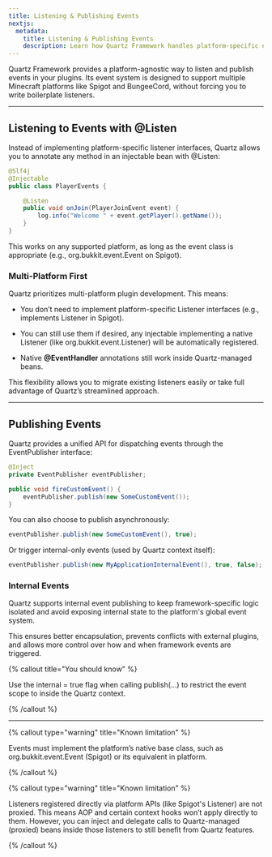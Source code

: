 ```yaml
---
title: Listening & Publishing Events
nextjs:
  metadata:
    title: Listening & Publishing Events
    description: Learn how Quartz Framework handles platform-specific event listening and publishing.
---
```


Quartz Framework provides a platform-agnostic way to listen and publish events in your plugins. Its event system is designed to support multiple Minecraft platforms like Spigot and BungeeCord, without forcing you to write boilerplate listeners.

---

## Listening to Events with @Listen

Instead of implementing platform-specific listener interfaces, Quartz allows you to annotate any method in an injectable bean with @Listen:

```java
@Slf4j
@Injectable
public class PlayerEvents {

    @Listen
    public void onJoin(PlayerJoinEvent event) {
        log.info("Welcome " + event.getPlayer().getName());
    }
}
```

This works on any supported platform, as long as the event class is appropriate (e.g., org.bukkit.event.Event on Spigot).

### Multi-Platform First

Quartz prioritizes multi-platform plugin development. This means:

- You don’t need to implement platform-specific Listener interfaces (e.g., implements Listener in Spigot).

- You can still use them if desired, any injectable implementing a native Listener (like org.bukkit.event.Listener) will be automatically registered.

- Native **@EventHandler** annotations still work inside Quartz-managed beans.

This flexibility allows you to migrate existing listeners easily or take full advantage of Quartz’s streamlined approach.

---

## Publishing Events

Quartz provides a unified API for dispatching events through the EventPublisher interface:

```java
@Inject
private EventPublisher eventPublisher;

public void fireCustomEvent() {
    eventPublisher.publish(new SomeCustomEvent());
}
```

You can also choose to publish asynchronously:

```java
eventPublisher.publish(new SomeCustomEvent(), true);
```

Or trigger internal-only events (used by Quartz context itself):

```java
eventPublisher.publish(new MyApplicationInternalEvent(), true, false);
```

### Internal Events

Quartz supports internal event publishing to keep framework-specific logic isolated and avoid exposing internal state to the platform's global event system.

This ensures better encapsulation, prevents conflicts with external plugins, and allows more control over how and when framework events are triggered.

{% callout title="You should know" %}

Use the internal = true flag when calling publish(...) to restrict the event scope to inside the Quartz context.

{% /callout %}

---

{% callout type="warning" title="Known limitation" %}

Events must implement the platform’s native base class, such as org.bukkit.event.Event (Spigot) or its equivalent in platform.

{% /callout %}

{% callout type="warning" title="Known limitation" %}

Listeners registered directly via platform APIs (like Spigot's Listener) are not proxied. This means AOP and certain context hooks won’t apply directly to them.
However, you can inject and delegate calls to Quartz-managed (proxied) beans inside those listeners to still benefit from Quartz features.

{% /callout %}